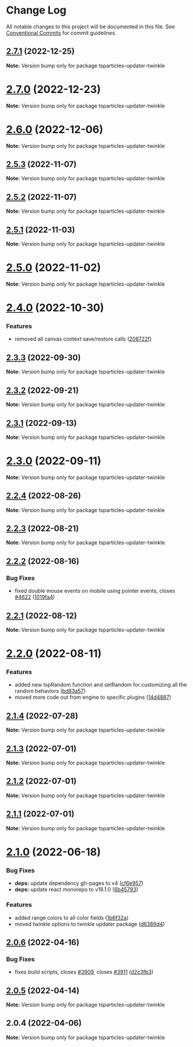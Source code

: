 # Change Log

All notable changes to this project will be documented in this file.
See [Conventional Commits](https://conventionalcommits.org) for commit guidelines.

## [2.7.1](https://github.com/matteobruni/tsparticles/compare/tsparticles-updater-twinkle@2.7.0...tsparticles-updater-twinkle@2.7.1) (2022-12-25)

**Note:** Version bump only for package tsparticles-updater-twinkle

# [2.7.0](https://github.com/matteobruni/tsparticles/compare/tsparticles-updater-twinkle@2.6.0...tsparticles-updater-twinkle@2.7.0) (2022-12-23)

**Note:** Version bump only for package tsparticles-updater-twinkle

# [2.6.0](https://github.com/matteobruni/tsparticles/compare/tsparticles-updater-twinkle@2.5.3...tsparticles-updater-twinkle@2.6.0) (2022-12-06)

**Note:** Version bump only for package tsparticles-updater-twinkle

## [2.5.3](https://github.com/matteobruni/tsparticles/compare/tsparticles-updater-twinkle@2.5.2...tsparticles-updater-twinkle@2.5.3) (2022-11-07)

**Note:** Version bump only for package tsparticles-updater-twinkle

## [2.5.2](https://github.com/matteobruni/tsparticles/compare/tsparticles-updater-twinkle@2.5.1...tsparticles-updater-twinkle@2.5.2) (2022-11-07)

**Note:** Version bump only for package tsparticles-updater-twinkle

## [2.5.1](https://github.com/matteobruni/tsparticles/compare/tsparticles-updater-twinkle@2.5.0...tsparticles-updater-twinkle@2.5.1) (2022-11-03)

**Note:** Version bump only for package tsparticles-updater-twinkle

# [2.5.0](https://github.com/matteobruni/tsparticles/compare/tsparticles-updater-twinkle@2.4.0...tsparticles-updater-twinkle@2.5.0) (2022-11-02)

**Note:** Version bump only for package tsparticles-updater-twinkle

# [2.4.0](https://github.com/matteobruni/tsparticles/compare/tsparticles-updater-twinkle@2.3.3...tsparticles-updater-twinkle@2.4.0) (2022-10-30)

### Features

-   removed all canvas context save/restore calls ([208722f](https://github.com/matteobruni/tsparticles/commit/208722f0a521246165b7cdc529dfbfbd7a3cf7eb))

## [2.3.3](https://github.com/matteobruni/tsparticles/compare/tsparticles-updater-twinkle@2.3.2...tsparticles-updater-twinkle@2.3.3) (2022-09-30)

**Note:** Version bump only for package tsparticles-updater-twinkle

## [2.3.2](https://github.com/matteobruni/tsparticles/compare/tsparticles-updater-twinkle@2.3.1...tsparticles-updater-twinkle@2.3.2) (2022-09-21)

**Note:** Version bump only for package tsparticles-updater-twinkle

## [2.3.1](https://github.com/matteobruni/tsparticles/compare/tsparticles-updater-twinkle@2.3.0...tsparticles-updater-twinkle@2.3.1) (2022-09-13)

**Note:** Version bump only for package tsparticles-updater-twinkle

# [2.3.0](https://github.com/matteobruni/tsparticles/compare/tsparticles-updater-twinkle@2.2.4...tsparticles-updater-twinkle@2.3.0) (2022-09-11)

**Note:** Version bump only for package tsparticles-updater-twinkle

## [2.2.4](https://github.com/matteobruni/tsparticles/compare/tsparticles-updater-twinkle@2.2.2...tsparticles-updater-twinkle@2.2.4) (2022-08-26)

**Note:** Version bump only for package tsparticles-updater-twinkle

## [2.2.3](https://github.com/matteobruni/tsparticles/compare/tsparticles-updater-twinkle@2.2.2...tsparticles-updater-twinkle@2.2.3) (2022-08-21)

**Note:** Version bump only for package tsparticles-updater-twinkle

## [2.2.2](https://github.com/matteobruni/tsparticles/compare/tsparticles-updater-twinkle@2.2.1...tsparticles-updater-twinkle@2.2.2) (2022-08-16)

### Bug Fixes

-   fixed double mouse events on mobile using pointer events, closes [#4622](https://github.com/matteobruni/tsparticles/issues/4622) ([1019fa4](https://github.com/matteobruni/tsparticles/commit/1019fa431f8a43cbd45d6adeb5adf94433e6e04b))

## [2.2.1](https://github.com/matteobruni/tsparticles/compare/tsparticles-updater-twinkle@2.2.0...tsparticles-updater-twinkle@2.2.1) (2022-08-12)

**Note:** Version bump only for package tsparticles-updater-twinkle

# [2.2.0](https://github.com/matteobruni/tsparticles/compare/tsparticles-updater-twinkle@2.1.4...tsparticles-updater-twinkle@2.2.0) (2022-08-11)

### Features

-   added new tspRandom function and setRandom for customizing all the random behaviors ([bd83a57](https://github.com/matteobruni/tsparticles/commit/bd83a57b2eb8b455450a5940ba4c4d5ff34834b2))
-   moved more code out from engine to specific plugins ([14d4887](https://github.com/matteobruni/tsparticles/commit/14d488756b759b7650e02886ed862f821a6e8ed1))

## [2.1.4](https://github.com/matteobruni/tsparticles/compare/tsparticles-updater-twinkle@2.1.3...tsparticles-updater-twinkle@2.1.4) (2022-07-28)

**Note:** Version bump only for package tsparticles-updater-twinkle

## [2.1.3](https://github.com/matteobruni/tsparticles/compare/tsparticles-updater-twinkle@2.1.2...tsparticles-updater-twinkle@2.1.3) (2022-07-01)

**Note:** Version bump only for package tsparticles-updater-twinkle

## [2.1.2](https://github.com/matteobruni/tsparticles/compare/tsparticles-updater-twinkle@2.1.1...tsparticles-updater-twinkle@2.1.2) (2022-07-01)

**Note:** Version bump only for package tsparticles-updater-twinkle

## [2.1.1](https://github.com/matteobruni/tsparticles/compare/tsparticles-updater-twinkle@2.1.0...tsparticles-updater-twinkle@2.1.1) (2022-07-01)

**Note:** Version bump only for package tsparticles-updater-twinkle

# [2.1.0](https://github.com/matteobruni/tsparticles/compare/tsparticles-updater-twinkle@2.0.6...tsparticles-updater-twinkle@2.1.0) (2022-06-18)

### Bug Fixes

-   **deps:** update dependency gh-pages to v4 ([cf6e957](https://github.com/matteobruni/tsparticles/commit/cf6e9577132afcec26410f7321fcf5ffcfb05930))
-   **deps:** update react monorepo to v18.1.0 ([6b45793](https://github.com/matteobruni/tsparticles/commit/6b457937c41d7681a2135dfcb6ff220e578f22bb))

### Features

-   added range colors to all color fields ([1b6f32a](https://github.com/matteobruni/tsparticles/commit/1b6f32ad50beb3dc4813187a6e1d03f3013f3ca9))
-   moved twinkle options to twinkle updater package ([d6389d4](https://github.com/matteobruni/tsparticles/commit/d6389d4750bdbd2945a1fe84a781671e618122d2))

## [2.0.6](https://github.com/matteobruni/tsparticles/compare/tsparticles-updater-twinkle@2.0.5...tsparticles-updater-twinkle@2.0.6) (2022-04-16)

### Bug Fixes

-   fixes build scripts, closes [#3909](https://github.com/matteobruni/tsparticles/issues/3909), closes [#3911](https://github.com/matteobruni/tsparticles/issues/3911) ([d2c3fb3](https://github.com/matteobruni/tsparticles/commit/d2c3fb33ff9c9d529f2609f89c63cb6e1e61ecda))

## [2.0.5](https://github.com/matteobruni/tsparticles/compare/tsparticles-updater-twinkle@2.0.4...tsparticles-updater-twinkle@2.0.5) (2022-04-14)

**Note:** Version bump only for package tsparticles-updater-twinkle

## 2.0.4 (2022-04-06)

**Note:** Version bump only for package tsparticles-updater-twinkle

